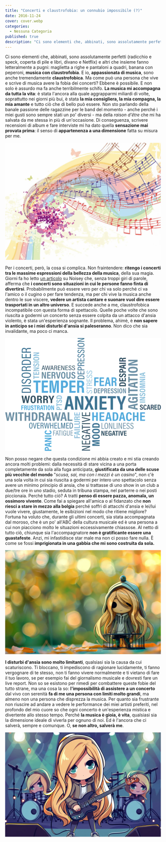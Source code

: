 ```yaml
---
title: "Concerti e claustrofobia: un connubio impossibile (?)"
date: 2016-11-24
cover: cover.webp
categories:
  - Nessuna Categoria
published: true
description: "Ci sono elementi che, abbinati, sono assolutamente perfetti (radicchio e speck, coperta di pile e libri, divano e Netflix) e altri che insieme fanno letteralmente a pugni: maglietta a righe e pantaloni a quadri, banana con peperoni, musica con claustrofobia. E io, appassionata di musica, sono anche tremendamente claustrofobica."
---
```

Ci sono elementi che, abbinati, sono assolutamente perfetti (radicchio e speck, coperta di pile e libri, divano e Netflix) e altri che insieme fanno letteralmente a pugni: maglietta a righe e pantaloni a quadri, banana con peperoni, **musica con claustrofobia**. E io, **appassionata di musica**, sono anche tremendamente **claustrofobica**. Ma come può una persona che vive e scrive di musica avere la fobia dei concerti? Ebbene è possibile. E non solo è assurdo ma fa anche terribilmente schifo. **La musica mi accompagna da tutta la vita**: è stata l'ancora alla quale aggrapparmi miliardi di volte, soprattutto nei giorni più bui, è stata **la mia consigliera, la mia compagna, la mia amante** e tutto ciò che di bello può essere. Non sto parlando della banale passione delle ragazzine per le band del momento - anche perché i miei gusti sono sempre stati un po' diversi - ma della _raison d'être_ che mi ha salvata da me stessa in più di un'occasione. Di conseguenza, scrivere recensioni di album e fare interviste mi ha dato quella **sensazione mai provata prima**: il senso di **appartenenza a una dimensione** fatta su misura per me.

![Immagine](./musica-e-claustrofobia-01.webp)

Per i concerti, però, la cosa si complica. Non fraintendere: **ritengo i concerti tra le massime espressioni della bellezza della musica**, della sua magia. Giorni fa ho letto [un articolo](https://noisey.vice.com/it/article/andare-ai-concerti-fa-schifo) su Noisey che, senza troppi giri di parole, afferma che **i concerti sono situazioni in cui le persone fanno finta di divertirsi**. Probabilmente può essere vero per chi va solo perché ci va l'amico o il cugino o per fare tendenza, ma per chi vive la musica anche dentro le sue viscere, **vedere un artista cantare e suonare vuol dire essere trasportati in un altro universo**. E succede anche a me, claustrofobica incompatibile con questa forma di spettacolo. Quelle poche volte che sono riuscita a godermi un concerto senza essere colpita da un attacco d'ansia violento, è stata un'esperienza sognante. Il problema, ahimè, è **non sapere in anticipo se i miei disturbi d'ansia si paleseranno**. Non dico che sia invalidante, ma poco ci manca.

![Immagine](./musica-e-claustrofobia-02.webp)

Non posso negare che questa condizione mi abbia creato e mi stia creando ancora molti problemi: dalla necessità di stare vicina a una porta completamente da sola alla fuga anticipata, **giustificata da una delle scuse più vecchie del mondo** "_scusa, sai, ma con i mezzi è un casino_", non c'è una sola volta in cui sia riuscita a godermi per intero uno spettacolo senza avere un minimo principio di ansia, che si trattasse di uno show in un club a due/tre ore in uno stadio, seduta in tribuna stampa, nel parterre o nei posti piccionaia. Perché tutto ciò? A tratti **penso di essere pazza, anomala, un ossimoro vivente**. Come fai a spiegare all'amica o al fidanzato che **non riesci a stare in mezzo alla bolgia** perché soffri di attacchi d'ansia e lei/lui vuole vivere, giustamente, le esibizioni nel modo che ritiene migliore? Fortuna ha voluto che, durante gli ultimi concerti, sia stata accompagnata dal moroso, che è un po' all'ABC della cultura musicale ed è una persona a cui non piacciono molto le situazioni eccessivamente chiassose. Al netto di tutto ciò, chiunque sia l'accompagnatore **non è gratificante essere una guastafeste**. Anzi, mi infastidisce star male ma non ci posso fare nulla. È come se fossi **imprigionata in una gabbia che mi sono costruita da sola.**

![Immagine](./musica-e-claustrofobia-03.webp)

**I disturbi d'ansia sono molto limitanti**, qualsiasi sia la causa da cui scaturiscono. Ti bloccano, ti impediscono di ragionare lucidamente, ti fanno vergognare di te stesso, non ti fanno vivere normalmente e ti vietano di fare il tuo lavoro, se per esempio fai del giornalismo musicale e dovresti fare un live report. Non so se esistono per rimedi per combattere queste fobie del tutto strane, ma una cosa la so: **l'impossibilità di assistere a un concerto** dal vivo con serenità **fa di me una persona con limiti molto grandi**, ma almeno non una persona che disprezza la musica. Per quanto sia frustrante non riuscire ad andare a vedere le performance dei miei artisti preferiti, nel profondo del mio cuore so che ogni concerto è un'esperienza mistica e divertente allo stesso tempo. Perché **la musica è gioia, è vita**, qualsiasi sia la dimensione ideale di viverla per ognuno di noi. Ed è l'ancora che ci salverà, sempre e comunque. O, **se non altro, salverà me**.

![Immagine](./musica-e-claustrofobia-04.webp)

